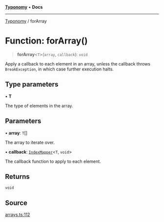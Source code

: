[**Typonomy**](../README.md) • **Docs**

***

[Typonomy](../globals.md) / forArray

# Function: forArray()

> **forArray**\<`T`\>(`array`, `callback`): `void`

Apply a callback to each element in an array,
unless the callback throws `BreakException`,
in which case further execution halts.

## Type parameters

• **T**

The type of elements in the array.

## Parameters

• **array**: `T`[]

The array to iterate over.

• **callback**: [`IndexMapper`](../type-aliases/IndexMapper.md)\<`T`, `void`\>

The callback function to apply to each element.

## Returns

`void`

## Source

[arrays.ts:112](https://github.com/softcraft-development/typonomy/blob/862c1ddee53805e60a02ad4f6ec1cd71d6a929be/src/arrays.ts#L112)

